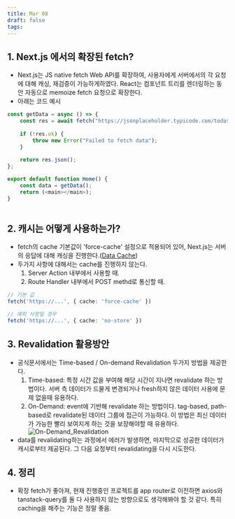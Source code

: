```yaml
---
title: Mar 08
draft: false
tags:
---
```

## 1. Next.js 에서의 확장된 fetch?
- Next.js는 JS native fetch Web API를 확장하여, 사용자에게 서버에서의 각 요청에 대해 캐싱, 재검증이 가능하게하였다. React는 컴포넌트 트리를 렌더링하는 동안 자동으로 memoize fetch 요청으로 확장한다.
- 아래는 코드 예시
```typescript
const getData = async () => {
	const res = await fetch("https://jsonplaceholder.typicode.com/todos/1");
	
	if (!res.ok) {
		throw new Error("Failed to fetch data");
	}
	
	return res.json();
};

export default function Home() {
	const data = getData();
	return (<main></main>);
}
  
```
## 2. 캐시는 어떻게 사용하는가?
- fetch의 cache 기본값이 'force-cache' 설정으로 적용되어 있어, Next.js는 서버의 응답에 대해 캐싱을 진행한다.([Data Cache](https://nextjs.org/docs/app/building-your-application/caching#data-cache))
- 두가지 사항에 대해서는 cache를 진행하지 않는다.
  1) Server Action 내부에서 사용할 때.
  2) Route Handler 내부에서 POST methd로 통신할 때.
```typescript
// 기본 값
fetch('https://...', { cache: 'force-cache' })

// 예외 사항일 경우
fetch('https://...', { cache: 'no-store' })
```
## 3. Revalidation 활용방안
- 공식문서에서는 Time-based / On-demand Revalidation 두가지 방법을 제공한다.
  1) Time-based: 특정 시간 값을 부여해 해당 시간이 지나면 revalidate 하는 방법이다. 서버 측 데이터가 드물게 변경되거나 fresh하지 않은 데이터 사용에 문제 없을때 유용하다.
  2) On-Demand: event에 기반해 revalidate 하는 방법이다. tag-based, path-based로 revalidate된 데이터 그룹에 접근이 가능하다. 이 방법은 최신 데이터가 가능한 빨리 보여지게 하는 것을 보장해야할 때 유용하다. 
  ![On-Demand_Revalidation](https://nextjs.org/_next/image?url=%2Fdocs%2Flight%2Fon-demand-revalidation.png&w=1920&q=75&dpl=dpl_AckYwQCkMMSRwCPNz5E7uA4TxZj7)
-   data를 revalidating하는 과정에서 에러가 발생하면, 마지막으로 성공한 데이터가 캐시로부터 제공된다. 그 다음 요청부터 revalidating을 다시 시도한다.
## 4. 정리
- 확장 fetch가 좋아져, 현재 진행중인 프로젝트를 app router로 이전하면 axios와 tanstack-query를 둘 다 사용하지 않는 방향으로도 생각해봐야 할 것 같다. 특히 caching을 해주는 기능은 정말 좋음.